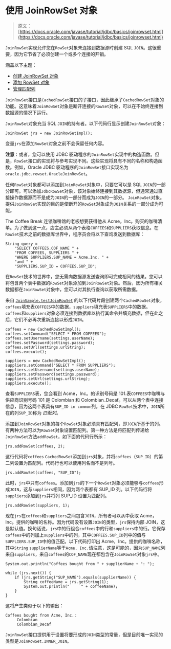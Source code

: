 # 使用 JoinRowSet 对象

> 原文： [https://docs.oracle.com/javase/tutorial/jdbc/basics/joinrowset.html](https://docs.oracle.com/javase/tutorial/jdbc/basics/joinrowset.html)

`JoinRowSet`实现允许您在`RowSet`对象未连接到数据源时创建 SQL `JOIN`。这很重要，因为它节省了必须创建一个或多个连接的开销。

涵盖以下主题：

*   [创建 JoinRowSet 对象](#creating-joinrowset-object)
*   [添加 RowSet 对象](#adding-rowset-objects)
*   [管理匹配列](#managing-match-columns)

`JoinRowSet`接口是`CachedRowSet`接口的子接口，因此继承了`CachedRowSet`对象的功能。这意味着`JoinRowSet`对象是断开连接的`RowSet`对象，可以在不始终连接到数据源的情况下运行。

`JoinRowSet`对象充当 SQL `JOIN`的持有者。以下代码行显示创建`JoinRowSet`对象：

```
JoinRowSet jrs = new JoinRowSetImpl();

```

变量`jrs`在添加`RowSet`对象之前不会保留任何内容。

**注意**：或者，您可以使用 JDBC 驱动程序的`JoinRowSet`实现中的构造函数。但是，`RowSet`接口的实现将与参考实现不同。这些实现将具有不同的名称和构造函数。例如，Oracle JDBC 驱动程序的`JoinRowSet`接口实现名为`oracle.jdbc.rowset.OracleJoinRowSet`。

任何`RowSet`对象都可以添加到`JoinRowSet`对象中，只要它可以是 SQL `JOIN`的一部分即可。可以添加`JdbcRowSet`对象，该对象始终连接到其数据源，但通常通过直接操作数据源而不是成为`JOIN`的一部分而成为`JOIN`的一部分。 `JoinRowSet`对象。提供`JoinRowSet`实现的目的是使断开的`RowSet`对象成为`JOIN`关系的一部分成为可能。

The Coffee Break 连锁咖啡馆的老板想要获得他从 Acme，Inc。购买的咖啡清单。为了做到这一点，店主必须从两个表格`COFFEES`和`SUPPLIERS`获取信息。在`RowSet`技术之前的数据库世界中，程序员会将以下查询发送到数据库：

```
String query =
    "SELECT COFFEES.COF_NAME " +
    "FROM COFFEES, SUPPLIERS " +
    "WHERE SUPPLIERS.SUP_NAME = Acme.Inc. " +
    "and " +
    "SUPPLIERS.SUP_ID = COFFEES.SUP_ID";

```

在`RowSet`技术的世界中，您无需向数据源发送查询即可完成相同的结果。您可以将包含两个表中数据的`RowSet`对象添加到`JoinRowSet`对象。然后，因为所有相关数据都在`JoinRowSet`对象中，您可以对其执行查询以获取所需数据。

来自 [`JoinSample.testJoinRowSet`](gettingstarted.html) 的以下代码片段创建两个`CachedRowSet`对象，`coffees`填充表`COFFEES`中的数据，`suppliers`填充表`SUPPLIERS`中的数据。 `coffees`和`suppliers`对象必须连接到数据库以执行其命令并填充数据，但在此之后，它们不必再次重新连接以形成`JOIN`。

```
coffees = new CachedRowSetImpl();
coffees.setCommand("SELECT * FROM COFFEES");
coffees.setUsername(settings.userName);
coffees.setPassword(settings.password);
coffees.setUrl(settings.urlString);
coffees.execute();

suppliers = new CachedRowSetImpl();
suppliers.setCommand("SELECT * FROM SUPPLIERS");
suppliers.setUsername(settings.userName);
suppliers.setPassword(settings.password);
suppliers.setUrl(settings.urlString);
suppliers.execute(); 

```

查看`SUPPLIERS`表，您会看到 Acme，Inc。的识别号码是 101.表`COFFEES`中咖啡与供应商识别号码 101 是 Colombian 和 Colombian_Decaf。可以从两个表中连接信息，因为这两个表具有`SUP_ID in common`列。在 JDBC `RowSet`技术中，`JOIN`所在的列`SUP_ID`称为 _匹配列_。

添加到`JoinRowSet`对象的每个`RowSet`对象必须具有匹配列，即`JOIN`所基于的列。有两种方法可以为`RowSet`对象设置匹配列。第一种方法是将匹配列传递给`JoinRowSet`方法`addRowSet`，如下面的代码行所示：

```
jrs.addRowSet(coffees, 2);

```

这行代码将`coffees` `CachedRowSet`添加到`jrs`对象，并将`coffees`（`SUP_ID`）的第二列设置为匹配列。代码行也可以使用列名而不是列号。

```
jrs.addRowSet(coffees, "SUP_ID");

```

此时，`jrs`中只有`coffees`。添加到`jrs`的下一个`RowSet`对象必须能够与`coffees`形成`JOIN`，这与`suppliers`相同，因为两个表都有 SUP_ID 列。以下代码行将`suppliers`添加到`jrs`并将列 SUP_ID 设置为匹配列。

```
jrs.addRowSet(suppliers, 1);

```

现在`jrs`在`coffees`和`suppliers`之间包含`JOIN`，所有者可以从中获取 Acme，Inc。提供的咖啡的名称。因为代码没有设置`JOIN`的类型，`jrs`保持内部 JOIN，这是默认值。换句话说，`jrs`中的行组合`coffees`中的行和`suppliers`中的行。它保存`coffees`中的列加上`suppliers`中的列，其中`COFFEES.SUP_ID`列中的值与`SUPPLIERS.SUP_ID`中的值匹配。以下代码打印出 Acme，Inc。提供的咖啡名称，其中`String` `supplierName`等于`Acme, Inc.`请注意，这是可能的，因为`SUP_NAME`列来自`suppliers`，来自`coffees`的`COF_NAME`现在都包含在`JoinRowSet`对象`jrs`中。

```
System.out.println("Coffees bought from " + supplierName + ": ");

while (jrs.next()) {
    if (jrs.getString("SUP_NAME").equals(supplierName)) {
        String coffeeName = jrs.getString(1);
        System.out.println("     " + coffeeName);
    }
}

```

这将产生类似于以下的输出：

```
Coffees bought from Acme, Inc.:
     Colombian
     Colombian_Decaf

```

`JoinRowSet`接口提供用于设置将要形成的`JOIN`类型的常量，但是目前唯一实现的类型是`JoinRowSet.INNER_JOIN`。